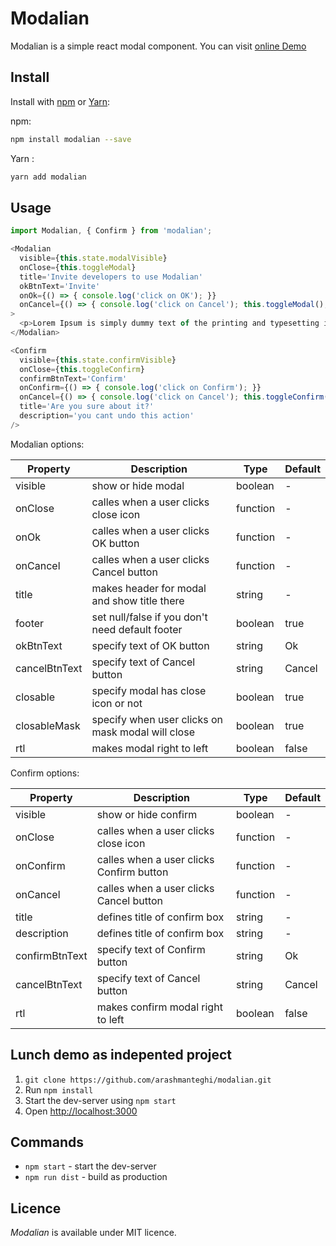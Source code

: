# Modalian

Modalian is a simple react modal component. You can visit [online Demo](https://arashmanteghi.github.io/modalian/)


## Install

Install with [npm](https://www.npmjs.com/) or [Yarn](https://yarnpkg.com/):

npm:
```sh
npm install modalian --save
```

Yarn :
```sh
yarn add modalian
```

## Usage

```js
import Modalian, { Confirm } from 'modalian';

<Modalian
  visible={this.state.modalVisible}
  onClose={this.toggleModal}
  title='Invite developers to use Modalian'
  okBtnText='Invite'
  onOk={() => { console.log('click on OK'); }}
  onCancel={() => { console.log('click on Cancel'); this.toggleModal(); }}
>
  <p>Lorem Ipsum is simply dummy text of the printing and typesetting industry.</p>
</Modalian>

<Confirm
  visible={this.state.confirmVisible}
  onClose={this.toggleConfirm}
  confirmBtnText='Confirm'
  onConfirm={() => { console.log('click on Confirm'); }}
  onCancel={() => { console.log('click on Cancel'); this.toggleConfirm(); }}
  title='Are you sure about it?'
  description='you cant undo this action'
/>
```

Modalian options:

| Property            | Description                                       | Type     | Default  |
|-                    |-                                                  |-         |-         |
| visible             | show or hide modal                                | boolean  | -        |
| onClose             | calles when a user clicks close icon              | function | -        |
| onOk                | calles when a user clicks OK button               | function | -        |
| onCancel            | calles when a user clicks Cancel button           | function | -        |
| title               | makes header for modal and show title there       | string   | -        |
| footer              | set null/false if you don't need default footer   | boolean  | true     |
| okBtnText           | specify text of OK button                         | string   | Ok       |
| cancelBtnText       | specify text of Cancel button                     | string   | Cancel   |
| closable            | specify modal has close icon or not               | boolean  | true     |
| closableMask        | specify when user clicks on mask modal will close | boolean  | true     |
| rtl                 | makes modal right to left                         | boolean  | false    |


Confirm options:

| Property            | Description                                       | Type     | Default  |
|-                    |-                                                  |-         |-         |
| visible             | show or hide confirm                              | boolean  | -        |
| onClose             | calles when a user clicks close icon              | function | -        |
| onConfirm           | calles when a user clicks Confirm button          | function | -        |
| onCancel            | calles when a user clicks Cancel button           | function | -        |
| title               | defines title of confirm box                      | string   | -        |
| description         | defines title of confirm box                      | string   | -        |
| confirmBtnText      | specify text of Confirm button                    | string   | Ok       |
| cancelBtnText       | specify text of Cancel button                     | string   | Cancel   |
| rtl                 | makes confirm modal right to left                 | boolean  | false    |



## Lunch demo as indepented project

1. `git clone https://github.com/arashmanteghi/modalian.git`
2. Run `npm install`
3. Start the dev-server using `npm start`
3. Open [http://localhost:3000](http://localhost:3000)



## Commands

- `npm start` - start the dev-server
- `npm run dist` - build as production



## Licence
_Modalian_ is available under MIT licence.
